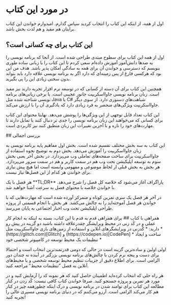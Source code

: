 
# در مورد این کتاب 

اول از همه، از اینکه این کتاب را انتخاب کردید سپاس گذارم. امیدوارم خواندن این کتاب برایتان هم مفید و هم لذت بخش باشد.
## این کتاب برای چه کسانی است؟
<p>
اول از همه این کتاب برای سطوح مبتدی طراحی شده است. از آنجا که برنامه نویسی را به صدها دانش‌آموز آموزش داده‌ام سعی کردم تا این کتاب را با زبانی ساده طوری بنویسم که دسترسی و خواندن آن برای همه به سادگی امکان پذیر باشد. هدف من این بود که هرکسی فارغ از پس زمینه‌ای که دارد اگر به برنامه نویسی علاقه دارد باید بتواند بدون سختی زیادی این را پی بگیرید.
</p>
<p>
همچنین این کتاب برای آن دسته از کسانی که در توسعه نرم افزار تجربه دارند نیز مفید است. زبان برنامه نویسی جاوااسکریپت جانور عجیبی است. با برخی زبانی‌های برنامه نویسی شناخته شده  مثل Java  یا C# شباهت‌های دستوری دارد. از سوی دیگر جاوااسکریپت ویژگی‌های منحصر به فرد زیادی دارد که یادگیری آن را با ارزش می‌کند. 
</p>
<p>
این کتاب تعداد قابل توجهی از این ویژگی‌ها را پوشش می‌دهد. نهایتا محتوای این کتاب برای کسانی که می‌خواهند این زبان برنامه نویسی را جدی تر دنبال کنند یا تمایل دارند تا مهارت‌های خود را تازه و با آخرین تغییرات این زبان منطبق کنند نیز کاربردی است.
</p>
## بررسی اجمالی
<p>
این کتاب به سه بخش مختلف تقسیم شده است. بخش اول مفاهیم پایه برنامه نویسی به زبان جاوااسکریپت را آموزش می‌دهد. بخش دوم به توضیح نحوه استفاده از جاوااسکریپت برای ساخت صفحه‌های تعاملی وب می‌پردازد. در بخش آخر یعنی بخش سوم به توسعه اپلیکیشن تحت وب هم در سمت کاربر و هم در سمت سرور می‌پردازد. هر بخش به بخش قبلی از لحاظ موضوعی و مفهومی وابسته است اما هیچ پیش نیازی برای خواندن هر کدام از این فصل‌ها نیاز نیست.
</p>
<p>
هر فصل با یک **TL;DR** پاراگراف آغاز می‌شود که خلاصه کل فصل را شرح می‌دهد. با خواندن خلاصه با محتوای فصل به سرعت آشنا خواهید شد.
</p>


در آخر هر فصل یک سری تمرین کوتاه و متمرکز آورده شده است که مهارت‌هایی که با خواندن هر فصل آموخته‌اید را به چالش می‌کشد. هر بخش با انجام قسمتی از پروژه‌ طراحی اپلیکیشن تحت وب اخبار اجتماعی به پایان می‌رسد.
</p>
همراهی با کتاب ##
برای همراهی قدم به قدم با این کتاب، بسته به اینکه به انجام کار عملی و در کُد زنی در محیط ویرایشگر چقدرعلاقه داشته باشید دو گزینه در پیش رو دارید:
* کُدزنی در ویرایشگرهای آنلاین و استفاده از زمین‌های بازی جاوااسکریپت مثل
* (https://glitch.com)[Glitch] و (https://codepen.io)[CodePen]
* ساخت و ایجاد تنظیمات یک محیط توسعه در کامپیوتر شخصی خود
* 
<p>
اولی اولین و ساده‌ترین گزینه است در حالی که دومی قدرتمندترین انتخاب است و احتمالا برای دست و پنجه نرم کردن با چالش‌های برنامه نویسی بزرگتر در آینده نه چندان دور الزامی است. برای اطلاع دقیق از جزییات تنظیم محیط توسعه شخصی و یا محیط‌های آنلاین به فصل "تنظیمات محیط" مراجعه کنید.
</p>
<p>
هر راه حلی که انتخاب کرده‌اید اطمینان حاصل کنید که هر نمونه کد را آزمایش کنید و در مورد هر تمرین و پروژه جستجو کنید. صرفا خواندن کتاب کافی نیست: کُد زدن در کنار مطالعه این کتاب برای توامند شدن در برنامه نویسی و درک اینکه چطورهمه چیز در کنار هم کار می‌کند الزامی است.  
آرزو می‌کننم که در دنیای برنامه نویسی مسیری عالی را تجربه کنید!
</p>

